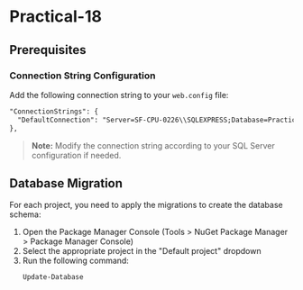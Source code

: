 # Practical-18

## Prerequisites

### Connection String Configuration

Add the following connection string to your `web.config` file:

```xml
"ConnectionStrings": {
  "DefaultConnection": "Server=SF-CPU-0226\\SQLEXPRESS;Database=Practical-17;Trusted_Connection=True;TrustServerCertificate=true;"
},
```

> **Note:** Modify the connection string according to your SQL Server configuration if needed.

## Database Migration

For each project, you need to apply the migrations to create the database schema:

1. Open the Package Manager Console (Tools > NuGet Package Manager > Package Manager Console)
2. Select the appropriate project in the "Default project" dropdown
3. Run the following command:
   ```
   Update-Database
   ```
